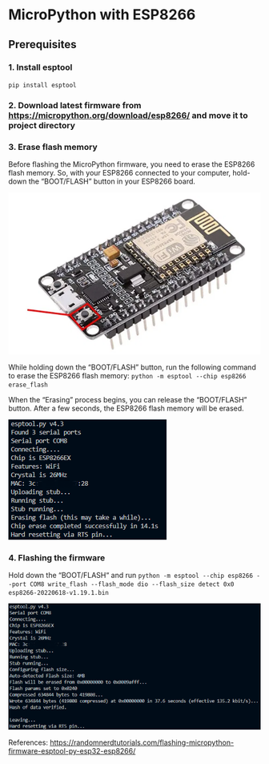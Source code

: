 # MicroPython with ESP8266


## Prerequisites

### 1. Install esptool

`pip install esptool`

### 2. Download latest firmware from https://micropython.org/download/esp8266/ and move it to project directory

### 3. Erase flash memory

Before flashing the MicroPython firmware, you need to erase the ESP8266 flash memory. So, with your ESP8266 connected to your computer, hold-down the “BOOT/FLASH” button in your ESP8266 board.

![Query selection1 flash_button](./images/01_esp8266_flash.png?raw=true "flash_button")

While holding down the “BOOT/FLASH” button, run the following command to erase the ESP8266 flash memory: `python -m esptool --chip esp8266 erase_flash`

When the “Erasing” process begins, you can release the “BOOT/FLASH” button. After a few seconds, the ESP8266 flash memory will be erased.

![Query selection1 flash_button](./images/02_erase_flash.png?raw=true "erase_flash")

### 4. Flashing the firmware

Hold down the “BOOT/FLASH“ and run `python -m esptool --chip esp8266 --port COM8 write_flash --flash_mode dio --flash_size detect 0x0 esp8266-20220618-v1.19.1.bin` 

![Query selection1 firmware_flashing](./images/03_firmware_flashing.png?raw=true "firmware_flashing")



References: https://randomnerdtutorials.com/flashing-micropython-firmware-esptool-py-esp32-esp8266/
